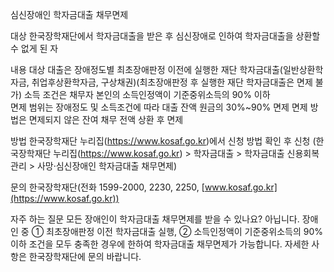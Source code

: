 심신장애인 학자금대출 채무면제

대상
 한국장학재단에서 학자금대출을 받은 후 심신장애로 인하여 학자금대출을 상환할 수 없게 된 자

내용
 대상 대출은 장애정도별 최초장애판정 이전에 실행한 재단 학자금대출(일반상환학자금, 취업후상환학자금, 구상채권)(최초장애판정 후 실행한 재단 학자금대출은 면제 불가)
 소득 조건은 채무자 본인의 소득인정액이 기준중위소득의 90% 이하  
 면제 범위는 장애정도 및 소득조건에 따라 대출 잔액 원금의 30%~90% 면제
 면제 방법은 면제되지 않은 잔여 채무 전액 상환 후 면제

방법
 한국장학재단 누리집(https://www.kosaf.go.kr)에서 신청 방법 확인 후 신청 (한국장학재단 누리집(https://www.kosaf.go.kr) > 학자금대출 > 학자금대출 신용회복관리 > 사망·심신장애인 학자금대출 채무면제)

문의
 한국장학재단(전화 1599-2000, 2230, 2250, [www.kosaf.go.kr](https://www.kosaf.go.kr))

자주 하는 질문
 모든 장애인이 학자금대출 채무면제를 받을 수 있나요?
   아닙니다. 장애인 중 ① 최초장애판정 이전 학자금대출 실행, ② 소득인정액이 기준중위소득의 90% 이하 조건을 모두 충족한 경우에 한하여 학자금대출 채무면제가 가능합니다. 자세한 사항은 한국장학재단에 문의 바랍니다.
